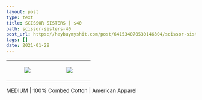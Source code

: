 ```yaml
---
layout: post
type: text
title: SCISSOR SISTERS | $40
path: scissor-sisters-40
post_url: https://heybuymyshit.com/post/641534070530146304/scissor-sisters-40
tags: []
date: 2021-01-28
---
```




<table style="width:100%;"><tr><td style="vertical-align:top;">
      <figure class="tmblr-full" data-orig-height="2048" data-orig-width="1365" data-orig-src="https://concertshirts.netlify.app/shirts/0333/0333-01.jpg"><img src="https://64.media.tumblr.com/5eac7a33187dfeeeb28dd676e0f95a49/d5c34c8ef032d99a-d0/s540x810/d89a764a8fe0aaa89942ffba5017166f166e0567.jpg" data-orig-height="2048" data-orig-width="1365" data-orig-src="https://concertshirts.netlify.app/shirts/0333/0333-01.jpg"/></figure></td>
    <td style="vertical-align:top;">
      <figure class="tmblr-full" data-orig-height="2048" data-orig-width="1365" data-orig-src="https://concertshirts.netlify.app/shirts/0333/0333-02.jpg"><img src="https://64.media.tumblr.com/8aa82c1e11015682b44310f74767c8fc/d5c34c8ef032d99a-d3/s540x810/abd389fa16a83d45ce5511259eec247b2a4b27d4.jpg" data-orig-height="2048" data-orig-width="1365" data-orig-src="https://concertshirts.netlify.app/shirts/0333/0333-02.jpg"/></figure></td>
  </tr></table><p>
  MEDIUM | 100% Combed Cotton | American Apparel
</p>
